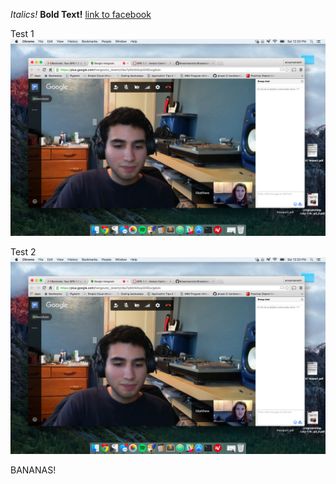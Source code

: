 
*Italics!*
**Bold Text!**
[link to facebook](http://www.facebook.com)

Test 1
![picture](GPS1.1Picture.png)

Test 2
![picture](/GPS1.1Picture.png)

BANANAS!